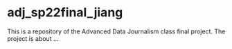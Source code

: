 # adj_sp22final_jiang

This is a repository of the Advanced Data Journalism class final project.
The project is about ...
